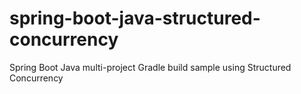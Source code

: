 # spring-boot-java-structured-concurrency
Spring Boot Java multi-project Gradle build sample using Structured Concurrency
